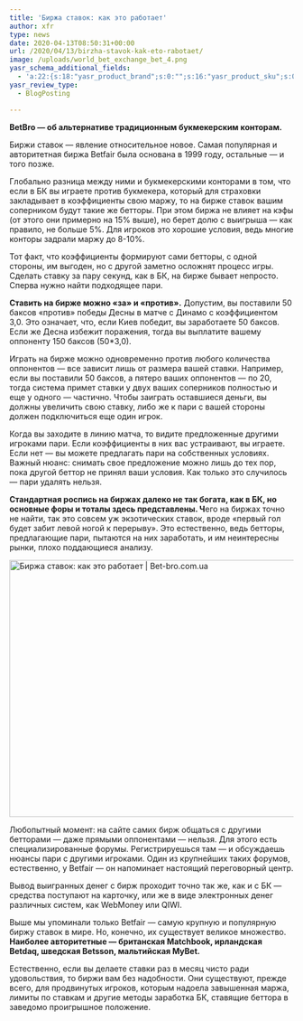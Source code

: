 ```yaml
---
title: 'Биржа ставок: как это работает'
author: xfr
type: news
date: 2020-04-13T08:50:31+00:00
url: /2020/04/13/birzha-stavok-kak-eto-rabotaet/
image: /uploads/world_bet_exchange_bet_4.png
yasr_schema_additional_fields:
  - 'a:22:{s:18:"yasr_product_brand";s:0:"";s:16:"yasr_product_sku";s:0:"";s:37:"yasr_product_global_identifier_select";s:5:"gtin8";s:36:"yasr_product_global_identifier_value";s:0:"";s:18:"yasr_product_price";s:0:"";s:27:"yasr_product_price_currency";s:0:"";s:30:"yasr_product_price_valid_until";s:0:"";s:31:"yasr_product_price_availability";s:12:"Discontinued";s:22:"yasr_product_price_url";s:0:"";s:26:"yasr_localbusiness_address";s:0:"";s:29:"yasr_localbusiness_pricerange";s:0:"";s:28:"yasr_localbusiness_telephone";s:0:"";s:20:"yasr_recipe_cooktime";s:0:"";s:23:"yasr_recipe_description";s:0:"";s:20:"yasr_recipe_keywords";s:0:"";s:21:"yasr_recipe_nutrition";s:0:"";s:20:"yasr_recipe_preptime";s:0:"";s:26:"yasr_recipe_recipecategory";s:0:"";s:25:"yasr_recipe_recipecuisine";s:0:"";s:28:"yasr_recipe_recipeingredient";s:0:"";s:30:"yasr_recipe_recipeinstructions";s:0:"";s:17:"yasr_recipe_video";s:0:"";}'
yasr_review_type:
  - BlogPosting

---
```

**BetBro &#8212; об альтернативе традиционным букмекерским конторам.**

Биржи ставок &#8212; явление относительное новое. Самая популярная и авторитетная биржа Betfair была основана в 1999 году, остальные &#8212; и того позже.

Глобально разница между ними и букмекерскими конторами в том, что если в БК вы играете против букмекера, который для страховки закладывает в коэффициенты свою маржу, то на бирже ставок вашим соперником будут такие же бетторы. При этом биржа не влияет на кэфы (от этого они примерно на 15% выше), но берет долю с выигрыша &#8212; как правило, не больше 5%. Для игроков это хорошие условия, ведь многие конторы задрали маржу до 8-10%.

Тот факт, что коэффициенты формируют сами бетторы, с одной стороны, им выгоден, но с другой заметно осложнят процесс игры. Сделать ставку за пару секунд, как в БК, на бирже бывает непросто. Сперва нужно найти подходящее пари.

**Ставить на бирже можно «за» и «против».** Допустим, вы поставили 50 баксов «против» победы Десны в матче с Динамо с коэффициентом 3,0. Это означает, что, если Киев победит, вы заработаете 50 баксов. Если же Десна избежит поражения, тогда вы выплатите вашему оппоненту 150 баксов (50*3,0).

Играть на бирже можно одновременно против любого количества оппонентов &#8212; все зависит лишь от размера вашей ставки. Например, если вы поставили 50 баксов, а пятеро ваших оппонентов &#8212; по 20, тогда система примет ставки у двух ваших соперников полностью и еще у одного &#8212; частично. Чтобы заиграть оставшиеся деньги, вы должны увеличить свою ставку, либо же к пари с вашей стороны должен подключиться еще один игрок.

Когда вы заходите в линию матча, то видите предложенные другими игроками пари. Если коэффициенты в них вас устраивают, вы играете. Если нет &#8212; вы можете предлагать пари на собственных условиях. Важный нюанс: снимать свое предложение можно лишь до тех пор, пока другой беттор не принял ваши условия. Как только это случилось &#8212; пари удалять нельзя.

**Стандартная роспись на биржах далеко не так богата, как в БК, но основные форы и тоталы здесь представлены. Ч**его на биржах точно не найти, так это совсем уж экзотических ставок, вроде «первый гол будет забит левой ногой к перерыву». Это естественно, ведь бетторы, предлагающие пари, пытаются на них заработать, и им неинтересны рынки, плохо поддающиеся анализу.

<img class="alignnone wp-image-4208 size-full" src="http://wp.local/wp-content/uploads/2020/04/matchbook.jpg" alt="Биржа ставок: как это работает | Bet-bro.com.ua" width="800" height="455" />

Любопытный момент: на сайте самих бирж общаться с другими бетторами &#8212; даже прямыми оппонентами &#8212; нельзя. Для этого есть специализированные форумы. Регистрируешься там &#8212; и обсуждаешь нюансы пари с другими игроками. Один из крупнейших таких форумов, естественно, у Betfair &#8212; он напоминает настоящий переговорный центр.

Вывод выигранных денег с бирж проходит точно так же, как и с БК &#8212; средства поступают на карточку, или же в виде электронных денег различных систем, как WebMoney или QIWI.

Выше мы упоминали только Betfair &#8212; самую крупную и популярную биржу ставок в мире. Но, конечно, их существует великое множество. **Наиболее авторитетные &#8212; британская Matchbook, ирландская Betdaq, шведская Betsson, мальтийская MyBet.**

Естественно, если вы делаете ставки раз в месяц чисто ради удовольствия, то биржи вам без надобности. Они существуют, прежде всего, для продвинутых игроков, которым надоела завышенная маржа, лимиты по ставкам и другие методы заработка БК, ставящие беттора в заведомо проигрышное положение.